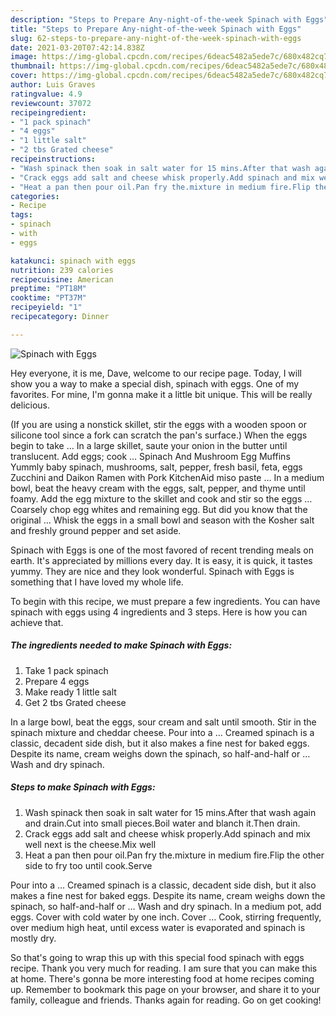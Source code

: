 ```yaml
---
description: "Steps to Prepare Any-night-of-the-week Spinach with Eggs"
title: "Steps to Prepare Any-night-of-the-week Spinach with Eggs"
slug: 62-steps-to-prepare-any-night-of-the-week-spinach-with-eggs
date: 2021-03-20T07:42:14.838Z
image: https://img-global.cpcdn.com/recipes/6deac5482a5ede7c/680x482cq70/spinach-with-eggs-recipe-main-photo.jpg
thumbnail: https://img-global.cpcdn.com/recipes/6deac5482a5ede7c/680x482cq70/spinach-with-eggs-recipe-main-photo.jpg
cover: https://img-global.cpcdn.com/recipes/6deac5482a5ede7c/680x482cq70/spinach-with-eggs-recipe-main-photo.jpg
author: Luis Graves
ratingvalue: 4.9
reviewcount: 37072
recipeingredient:
- "1 pack spinach"
- "4 eggs"
- "1 little salt"
- "2 tbs Grated cheese"
recipeinstructions:
- "Wash spinack then soak in salt water for 15 mins.After that wash again and drain.Cut into small pieces.Boil water and blanch it.Then drain."
- "Crack eggs add salt and cheese whisk properly.Add spinach and mix well next is the cheese.Mix well"
- "Heat a pan then pour oil.Pan fry the.mixture in medium fire.Flip the other side to fry too until cook.Serve"
categories:
- Recipe
tags:
- spinach
- with
- eggs

katakunci: spinach with eggs 
nutrition: 239 calories
recipecuisine: American
preptime: "PT18M"
cooktime: "PT37M"
recipeyield: "1"
recipecategory: Dinner

---
```



![Spinach with Eggs](https://img-global.cpcdn.com/recipes/6deac5482a5ede7c/680x482cq70/spinach-with-eggs-recipe-main-photo.jpg)

Hey everyone, it is me, Dave, welcome to our recipe page. Today, I will show you a way to make a special dish, spinach with eggs. One of my favorites. For mine, I'm gonna make it a little bit unique. This will be really delicious.

(If you are using a nonstick skillet, stir the eggs with a wooden spoon or silicone tool since a fork can scratch the pan&#39;s surface.) When the eggs begin to take … In a large skillet, saute your onion in the butter until translucent. Add eggs; cook … Spinach And Mushroom Egg Muffins Yummly baby spinach, mushrooms, salt, pepper, fresh basil, feta, eggs Zucchini and Daikon Ramen with Pork KitchenAid miso paste … In a medium bowl, beat the heavy cream with the eggs, salt, pepper, and thyme until foamy. Add the egg mixture to the skillet and cook and stir so the eggs … Coarsely chop egg whites and remaining egg. But did you know that the original … Whisk the eggs in a small bowl and season with the Kosher salt and freshly ground pepper and set aside.

Spinach with Eggs is one of the most favored of recent trending meals on earth. It's appreciated by millions every day. It is easy, it is quick, it tastes yummy. They are nice and they look wonderful. Spinach with Eggs is something that I have loved my whole life.


To begin with this recipe, we must prepare a few ingredients. You can have spinach with eggs using 4 ingredients and 3 steps. Here is how you can achieve that.

<!--inarticleads1-->

##### The ingredients needed to make Spinach with Eggs:

1. Take 1 pack spinach
1. Prepare 4 eggs
1. Make ready 1 little salt
1. Get 2 tbs Grated cheese


In a large bowl, beat the eggs, sour cream and salt until smooth. Stir in the spinach mixture and cheddar cheese. Pour into a … Creamed spinach is a classic, decadent side dish, but it also makes a fine nest for baked eggs. Despite its name, cream weighs down the spinach, so half-and-half or … Wash and dry spinach. 

<!--inarticleads2-->

##### Steps to make Spinach with Eggs:

1. Wash spinack then soak in salt water for 15 mins.After that wash again and drain.Cut into small pieces.Boil water and blanch it.Then drain.
1. Crack eggs add salt and cheese whisk properly.Add spinach and mix well next is the cheese.Mix well
1. Heat a pan then pour oil.Pan fry the.mixture in medium fire.Flip the other side to fry too until cook.Serve


Pour into a … Creamed spinach is a classic, decadent side dish, but it also makes a fine nest for baked eggs. Despite its name, cream weighs down the spinach, so half-and-half or … Wash and dry spinach. In a medium pot, add eggs. Cover with cold water by one inch. Cover … Cook, stirring frequently, over medium high heat, until excess water is evaporated and spinach is mostly dry. 

So that's going to wrap this up with this special food spinach with eggs recipe. Thank you very much for reading. I am sure that you can make this at home. There's gonna be more interesting food at home recipes coming up. Remember to bookmark this page on your browser, and share it to your family, colleague and friends. Thanks again for reading. Go on get cooking!
